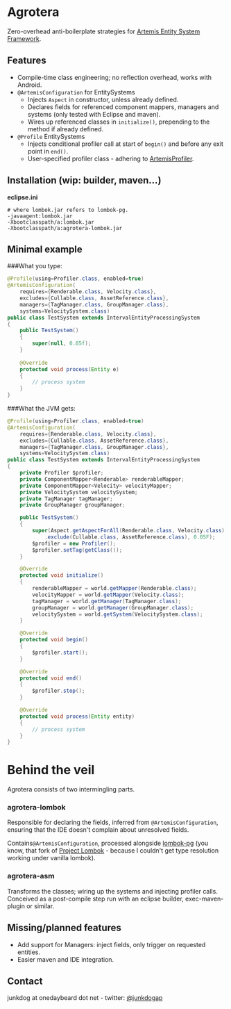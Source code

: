 # Agrotera

Zero-overhead anti-boilerplate strategies for [Artemis Entity System Framework](http://gamadu.com/artemis/).

## Features
- Compile-time class engineering; no reflection overhead, works with Android.
- `@ArtemisConfiguration` for EntitySystems
  - Injects `Aspect` in constructor, unless already defined.
  - Declares fields for referenced component mappers, managers and systems (only tested with Eclipse and maven).
  - Wires up referenced classes in `initialize()`, prepending to the method if already defined.
- `@Profile` EntitySystems
  - Injects conditional profiler call at start of `begin()` and before any exit point in `end()`.
  - User-specified profiler class - adhering to [ArtemisProfiler](https://github.com/junkdog/agrotera/blob/master/agrotera-api/src/main/java/net/onedaybeard/agrotera/ArtemisProfiler.java).


## Installation (wip: builder, maven...)
__eclipse.ini__
```
# where lombok.jar refers to lombok-pg.
-javaagent:lombok.jar
-Xbootclasspath/a:lombok.jar
-Xbootclasspath/a:agrotera-lombok.jar
```

## Minimal example
###What you type:
```java
@Profile(using=Profiler.class, enabled=true)
@ArtemisConfiguration(
    requires={Renderable.class, Velocity.class},
	excludes={Cullable.class, AssetReference.class},
	managers={TagManager.class, GroupManager.class},
	systems=VelocitySystem.class)
public class TestSystem extends IntervalEntityProcessingSystem
{
	public TestSystem()
	{
		super(null, 0.05f);
	}
	
	@Override
	protected void process(Entity e)
	{
		// process system
	}
}
```
###What the JVM gets:
```java
@Profile(using=Profiler.class, enabled=true)
@ArtemisConfiguration(
    requires={Renderable.class, Velocity.class},
	excludes={Cullable.class, AssetReference.class},
	managers={TagManager.class, GroupManager.class},
	systems=VelocitySystem.class)
public class TestSystem extends IntervalEntityProcessingSystem
{
	private Profiler $profiler;
	private ComponentMapper<Renderable> renderableMapper;
	private ComponentMapper<Velocity> velocityMapper;
	private VelocitySystem velocitySystem;
	private TagManager tagManager;
	private GroupManager groupManager;

	public TestSystem()
	{
		super(Aspect.getAspectForAll(Renderable.class, Velocity.class)
			.exclude(Cullable.class, AssetReference.class), 0.05F);
		$profiler = new Profiler();
		$profiler.setTag(getClass());
	}

	@Override
	protected void initialize()
	{
		renderableMapper = world.getMapper(Renderable.class);
		velocityMapper = world.getMapper(Velocity.class);
		tagManager = world.getManager(TagManager.class);
		groupManager = world.getManager(GroupManager.class);
		velocitySystem = world.getSystem(VelocitySystem.class);
	}

	@Override
	protected void begin()
	{
		$profiler.start();
	}

	@Override
	protected void end()
	{
		$profiler.stop();
	}

	@Override
	protected void process(Entity entity)
	{
		// process system
	}
}
```

# Behind the veil
Agrotera consists of two intermingling parts.

### agrotera-lombok
Responsible for declaring the fields, inferred from `@ArtemisConfiguration`,
ensuring that the IDE doesn't complain about unresolved fields.

Contains`@ArtemisConfiguration`, processed alongside [lombok-pg](https://github.com/peichhorn/lombok-pg)
(you know, that fork of [Project Lombok](http://projectlombok.org/) - because
I couldn't get type resolution working under vanilla lombok).


### agrotera-asm
Transforms the classes; wiring up the systems and injecting profiler calls.
Conceived as a post-compile step run with an eclipse builder,
exec-maven-plugin or similar.

## Missing/planned features
- Add support for Managers: inject fields, only trigger on requested entities.
- Easier maven and IDE integration.


## Contact
junkdog at onedaybeard dot net - twitter: [@junkdogap](http://twitter.com/junkdogAP)

